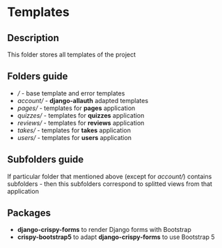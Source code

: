 # Templates

## Description
This folder stores all templates of the project

## Folders guide
- */* - base template and error templates
- *account/* - **django-allauth** adapted templates
- *pages/* - templates for **pages** application
- *quizzes/* - templates for **quizzes** application
- *reviews/* - templates for **reviews** application
- *takes/* - templates for **takes** application
- *users/* - templates for **users** application

## Subfolders guide
If particular folder that mentioned above (except for *account/*) contains subfolders - then this subfolders correspond to splitted views from that application

## Packages
- **django-crispy-forms** to render Django forms with Bootstrap
- **crispy-bootstrap5** to adapt **django-crispy-forms** to use Bootstrap 5
